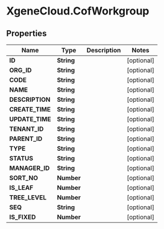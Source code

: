# XgeneCloud.CofWorkgroup

## Properties
Name | Type | Description | Notes
------------ | ------------- | ------------- | -------------
**ID** | **String** |  | [optional] 
**ORG_ID** | **String** |  | [optional] 
**CODE** | **String** |  | [optional] 
**NAME** | **String** |  | [optional] 
**DESCRIPTION** | **String** |  | [optional] 
**CREATE_TIME** | **String** |  | [optional] 
**UPDATE_TIME** | **String** |  | [optional] 
**TENANT_ID** | **String** |  | [optional] 
**PARENT_ID** | **String** |  | [optional] 
**TYPE** | **String** |  | [optional] 
**STATUS** | **String** |  | [optional] 
**MANAGER_ID** | **String** |  | [optional] 
**SORT_NO** | **Number** |  | [optional] 
**IS_LEAF** | **Number** |  | [optional] 
**TREE_LEVEL** | **Number** |  | [optional] 
**SEQ** | **String** |  | [optional] 
**IS_FIXED** | **Number** |  | [optional] 



